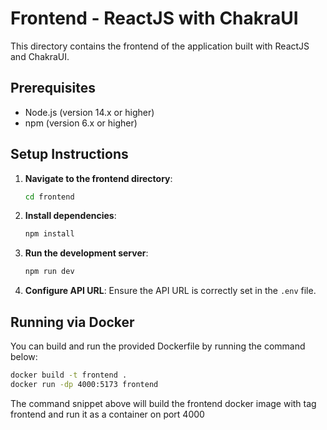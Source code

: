 # Frontend - ReactJS with ChakraUI

This directory contains the frontend of the application built with ReactJS and ChakraUI.

## Prerequisites

- Node.js (version 14.x or higher)
- npm (version 6.x or higher)

## Setup Instructions

1. **Navigate to the frontend directory**:

   ```sh
   cd frontend
   ```

2. **Install dependencies**:

   ```sh
   npm install
   ```

3. **Run the development server**:

   ```sh
   npm run dev
   ```

4. **Configure API URL**:
   Ensure the API URL is correctly set in the `.env` file.

## Running via Docker

You can build and run the provided Dockerfile by running the command below:

```sh
docker build -t frontend .
docker run -dp 4000:5173 frontend
```

The command snippet above will build the frontend docker image with tag frontend and run it as a container on port 4000
